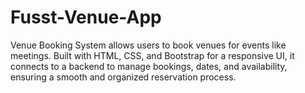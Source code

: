 # Fusst-Venue-App
Venue Booking System allows users to book venues for events like meetings. Built with HTML, CSS, and Bootstrap for a responsive UI, it connects to a backend to manage bookings, dates, and availability, ensuring a smooth and organized reservation process.
